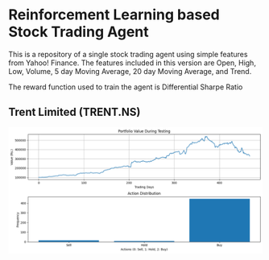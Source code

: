 # Reinforcement Learning based Stock Trading Agent

This is a repository of a single stock trading agent using simple features from Yahoo! Finance.
The features included in this version are Open, High, Low, Volume, 5 day Moving Average, 20 day Moving Average, and Trend.

The reward function used to train the agent is Differential Sharpe Ratio 

## Trent Limited (TRENT.NS)
![image info](./trent/portfolio_performance_and_actions.png)
